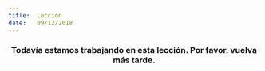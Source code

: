 ```yaml
---
title:  Lección
date:   09/12/2018
---
```


### <center>Todavía estamos trabajando en esta lección. Por favor, vuelva más tarde.</center>
